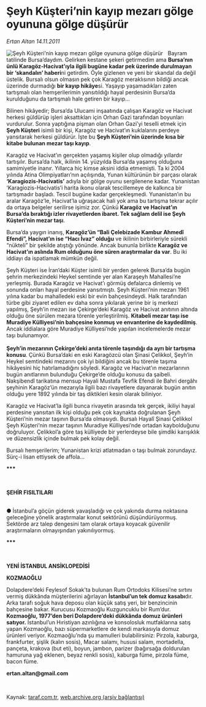 # Şeyh Küşteri’nin kayıp mezarı gölge oyununa gölge düşürür

*Ertan Altan 14.11.2011*

<div class="yazi"><img align="left" alt="Şeyh Küşteri’nin kayıp mezarı gölge oyununa gölge düşürür" border="0" src="http://www.taraf.com.tr/fotoraflar/makaleler/seyh-kusteri-nin-kayip-mezari-golge-oyununa-golge_9664_orijinal.jpg" style="border-right-width:10px; border-color:#FFFFFF"/><p>Bayram tatilinde Bursa’daydım. Gelirken kestane şekeri getirmedim ama <b>Bursa’nın ünlü Karagöz-Hacivat’ıyla ilgili bugüne kadar pek üzerinde durulmayan bir ‘skandalın’ haberi</b>ni getirdim. Öyle gizlenen ve yeni bir skandal da değil üstelik. Bursalı olsun olmasın pek çok Karagöz meraklısının bildiği ancak üzerinde durmadığı <b>bir kayıp hikâye</b>si. Yaşayıp yaşamadıkları zaten tartışmalı olan hemşerilerimin yansıtıldığı hayal perdesinin Bursa’da kurulduğunu da tartışmalı hale getiren bir kayıp... </p>
<p>Bilinen hikâyedir; Bursa’da Ulucami inşaatında çalışan Karagöz ve Hacivat herkesi güldürüp işleri aksattıkları için Orhan Gazi tarafından boyunları vurdurulur. Sonra yaptığına pişman olan Orhan Gazi’yi teselli etmek için <b>Şeyh Küşteri</b> isimli bir kişi, Karagöz ve Hacivat’ın kuklalarını perdeye yansıtarak herkesi güldürür. İşte bu <b>Şeyh Küşteri’nin üzerinde kısa bir kitabe bulunan mezar taşı kayıp</b>.</p>
<p>Karagöz ve Hacivat’ın gerçekten yaşamış kişiler olup olmadığı yıllardır tartışılır. Bursa’da halk, ikilinin 14. yüzyılda Bursa’da yaşamış olduğuna samimiyetle inanır. Yıllarca hiç kimse aksini iddia etmemişti. Ta ki 2004 yılında Atina Olimpiyatları’nın açılışında, Yunan kültürünün bir parçası olarak <b>‘Karagiozis-Hacivatis’</b> adıyla bir gölge oyunu sergilenene kadar. Yunanistan ‘Karagiozis-Hacivatis’i harita ikonu olarak tescillemeye de kalkınca bir tartışmadır başladı. Tescil bugüne kadar gerçekleşmedi. Yunanistan’ın bu aralar Karagöz’le, Hacivat’la uğraşacak hali yok ama bu tartışma tekrar açılır da ortaya belgeler serilirse işimiz zor. Çünkü <b>Karagöz ve Hacivat’ın Bursa’da bıraktığı izler rivayetlerden ibaret. Tek sağlam delil ise Şeyh Küşteri’nin mezar taşı</b>.</p>
<p>Bursa’da yaygın inanış, <b>Karagöz’ün </b><b>“Bali Çelebizade Kambur Ahmedî Efendi”, Hacivat’ın ise “Hacı İvaz” olduğu</b> ve ikilinin birbirleriyle sürekli “nükteli” bir şekilde atıştığı yönünde. Ancak bununla birlikte <b>Karagöz ve Hacivat’ın aslında Rum olduğunu öne süren araştırmalar da var</b>. Bu iki iddiayı da ispatlamak mümkün değil. </p>
<p>Şeyh Küşteri ise İran’daki Küşter isimli bir yerden gelerek Bursa’da bugün şehrin merkezindeki Heykel semtinde yer alan Karaşeyh Mahallesi’ne yerleşmiş. Burada Karagöz ve Hacivat’ı görmüş defalarca dinlemiş ve sonunda onları hayal perdesine yansıtmıştı. Şeyh Küşteri’nin mezarı 1961 yılına kadar bu mahalledeki eski bir evin bahçesindeydi. Halk tarafından türbe gibi ziyaret edilen ev daha sonra yıkılarak yerine bir iş merkezi yapılmış, Şeyh’in mezarı ise Çekirge’deki Karagöz ve Hacivat anıtının altında olduğu öne sürülen mezara törenle yerleştirilmiş. <b>Kitabeli mezar taşı ise Muradiye Külliyesi’nin bahçesine konmuş ve envanterine de kaydedilmiş</b>. Ancak iddialara göre Muradiye Külliyesi’nde yapılan incelemelerde mezar taşı bulunamıyor. <br/><b><br/>Şeyh’in mezarının Çekirge’deki anıta törenle taşındığı da ayrı bir tartışma konusu</b>. Çünkü Bursa’daki en eski Karagözcü olan Şinasi Çelikkol, Şeyh’in Heykel semtindeki mezarını çok iyi bildiğini ancak bu törenle taşıma hikâyesini hiç hatırlamadığını söyledi. Karagöz ve Hacivat’ın mezarlarının bugün anıtlarının bulunduğu Çekirge’de olduğu konusu da şaibeli. Nakşibendî tarikatına mensup Hayali Mustafa Tevfik Efendi ile Bahri dergâhı şeyhinin Karagöz’ün mezarıyla ilgili bazı rivayetlere dayanarak bugün anıtın olduğu yere 1892 yılında bir taş diktikleri kesin olarak biliniyor.</p>
<p>Karagöz ve Hacivat’la ilgili bunca rivayetin arasında tek gerçek, ikiliyi hayal perdesine yansıtan ilk kişi olduğu pek çok kaynakta doğrulanan Şeyh Küşteri’nin mezar taşının Bursa’da olmasıydı. Bursalı Hayalî Şinasi Çelikkol Şeyh Küşteri’nin mezar taşının Muradiye Külliyesi’nde ortadan kaybolduğunu doğruluyor. Çelikkol’a göre taş külliyede bir yerlerdeyse bile şimdiki karışıklık ve düzensizlik içinde bulmak pek kolay değil.</p>
<p>Bursalı hemşerilerim; Yunanistan krizi atlatmadan o taşı bulmak zorundayız. Sürç-i lisan ettiysek de affola...</p>
<p><b>***</b></p>
<p><b> </b></p>
<p><b>ŞEHİR FISILTILARI</b></p>
<p><b><br/>● </b>İstanbul’a göçün giderek yavaşladığı ve çok yakında durma noktasına geleceğine yönelik araştırmalar konut sektörünü düşündürüyormuş. Sektörde arz talep dengesini tam olarak ortaya koyacak güvenilir araştırmaların olmayışından yakınılıyormuş.</p>
<p><b>***</b></p>
<p><b> </b></p>
<p><b>YENİ İSTANBUL ANSİKLOPEDİSİ</b></p>
<p><b>KOZMAOĞLU</b></p>
<p>Dolapdere’deki Feylesof Sokak’ta bulunan Rum Ortodoks Kilisesi’ne sırtını vermiş dükkânda müşterilerini ağırlayan <b>İstanbul’un tek domuz kasabı</b>dır. Arka tarafı soğuk hava deposu olan küçük satış yeri, bir benzincinin bahçesine bakar. Kurucusu Kozmaoğlu Kuzguncuklu bir Rum’dur. <b>Kozmaoğlu, 1977’den beri Dolapdere’deki dükkânda domuz ürünleri satıyor.</b> İstanbul’un Hıristiyan azınlığına ve konsolosluk mutfaklarına satış yapan Kozmaoğlu, bazı süpermarketlere de kendi markasıyla domuz ürünleri veriyor. Kozmaoğlu’nda şu mamulleri bulabilirsiniz: Pirzola, kaburga, frankfurter, şişlik (kalın sosis), Macar salamı, hususi salam, mortadella, pançeta, krakova (but eti), boyun, jambon, parizer (bağırsağa doldurulan hamuruna yağ eklenen, beyaz renkli sosis), kaburga füme, pirzola füme, bacon füme.</p>
<p><b>ertan.altan@gmail.com</b></p>
<p><b> </b></p>
</div>

Kaynak: [taraf.com.tr](http://www.taraf.com.tr/ertan-altan/makale-seyh-kusteri-nin-kayip-mezari-golge-oyununa-golge.htm), [web.archive.org (arşiv bağlantısı)](http://web.archive.org/web/20131107015435/http://www.taraf.com.tr/ertan-altan/makale-seyh-kusteri-nin-kayip-mezari-golge-oyununa-golge.htm)

